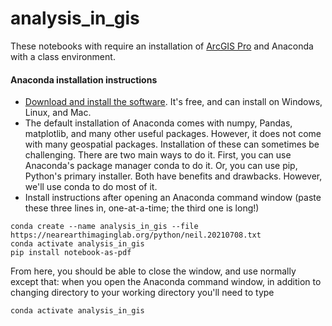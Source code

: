 # analysis_in_gis

These notebooks with require an installation of [ArcGIS Pro](https://apps.itpals.vt.edu/arcgis/ArcGIS_Pro_Installation_Instructions.pdf) and Anaconda with a class environment.

#### Anaconda installation instructions
* [Download and install the software](https://www.anaconda.com/products/individual).  It's free, and can install on Windows, Linux, and Mac.
* The default installation of Anaconda comes with numpy, Pandas, matplotlib, and many other useful packages.  However, it does not come with many geospatial packages.  Installation of these can sometimes be challenging.  There are two main ways to do it.  First, you can use Anaconda's package manager conda to do it.  Or, you can use pip, Python's primary installer.  Both have benefits and drawbacks.  However, we'll use conda to do most of it.
* Install instructions after opening an Anaconda command window (paste these three lines in, one-at-a-time; the third one is long!)
~~~
conda create --name analysis_in_gis --file https://nearearthimaginglab.org/python/neil.20210708.txt
conda activate analysis_in_gis
pip install notebook-as-pdf
~~~
From here, you should be able to close the window, and use normally except that: when you open the Anaconda command window, in addition to changing directory to your working directory you'll need to type
~~~
conda activate analysis_in_gis
~~~ 
